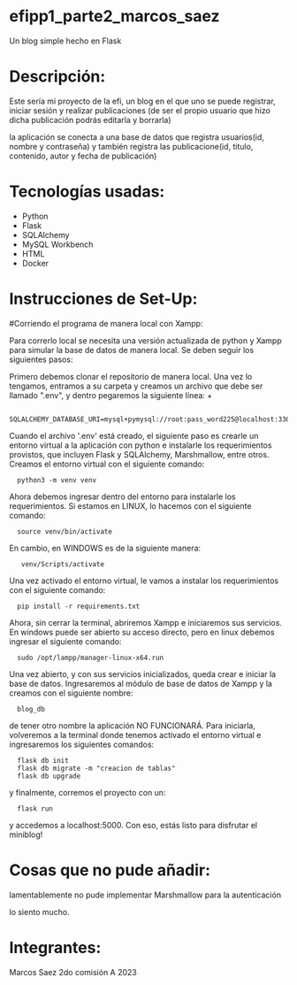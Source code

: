 # efipp1_parte2_marcos_saez
Un blog simple hecho en Flask

# Descripción:
Este sería mi proyecto de la efi, un blog en el que uno se puede registrar, iniciar sesión y realizar publicaciones 
(de ser el propio usuario que hizo dicha publicación podrás editarla y borrarla)

la aplicación se conecta a una base de datos que registra usuarios(id, nombre y contraseña)
y también registra las publicacione(id, titulo, contenido, autor y fecha de publicación)
# Tecnologías usadas:
* Python
* Flask
* SQLAlchemy
* MySQL Workbench
* HTML
* Docker
  
# Instrucciones de Set-Up:

#Corriendo el programa de manera local con Xampp:

Para correrlo local se necesita una versión actualizada de python y Xampp para simular la base de datos de manera local. Se deben seguir los siguientes pasos:

Primero debemos clonar el repositorio de manera local. Una vez lo tengamos, entramos a su carpeta y creamos un archivo que debe ser llamado ".env", y dentro pegaremos la siguiente línea:
+
```
    SQLALCHEMY_DATABASE_URI=mysql+pymysql://root:pass_word225@localhost:3306/blog_db
```

Cuando el archivo '.env' está creado, el siguiente paso es crearle un entorno virtual a la aplicación con python e instalarle los requerimientos provistos, que incluyen Flask y SQLAlchemy, Marshmallow, entre otros. Creamos el entorno virtual con el siguiente comando:
```
  python3 -m venv venv
```

Ahora debemos ingresar dentro del entorno para instalarle los requerimientos. Si estamos en LINUX, lo hacemos con el siguiente comando:
```
  source venv/bin/activate
```

En cambio, en WINDOWS es de la siguiente manera:
```
   venv/Scripts/activate
```

Una vez activado el entorno virtual, le vamos a instalar los requerimientos con el siguiente comando:
```
  pip install -r requirements.txt
```

Ahora, sin cerrar la terminal, abriremos Xampp e iniciaremos sus servicios. En windows puede ser abierto su acceso directo, pero en linux debemos ingresar el siguiente comando:
```
  sudo /opt/lampp/manager-linux-x64.run
```

Una vez abierto, y con sus servicios inicializados, queda crear e iniciar la base de datos. Ingresaremos al módulo de base de datos de Xampp y la creamos con el siguiente nombre:
```
  blog_db
```

de tener otro nombre la aplicación NO FUNCIONARÁ. Para iniciarla, volveremos a la terminal donde tenemos activado el entorno virtual e ingresaremos los siguientes comandos:
```
  flask db init
  flask db migrate -m "creacion de tablas"
  flask db upgrade
```

y finalmente, corremos el proyecto con un:
```
  flask run
```

y accedemos a localhost:5000. Con eso, estás listo para disfrutar el miniblog!

# Cosas que no pude añadir:
lamentablemente no pude implementar Marshmallow para la autenticación 

lo siento mucho.

# Integrantes:
Marcos Saez
2do comisión A 2023
